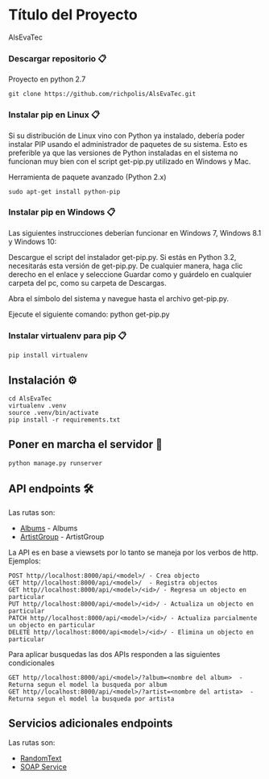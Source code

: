 # Título del Proyecto

AlsEvaTec

### Descargar repositorio 📋
Proyecto en python 2.7

```
git clone https://github.com/richpolis/AlsEvaTec.git
```

### Instalar pip en Linux 📋
Si su distribución de Linux vino con Python ya instalado, debería poder instalar PIP usando el administrador de paquetes de su sistema. Esto es preferible ya que las versiones de Python instaladas en el sistema no funcionan muy bien con el script get-pip.py utilizado en Windows y Mac.

Herramienta de paquete avanzado (Python 2.x)
```
sudo apt-get install python-pip
```

### Instalar pip en Windows 📋
Las siguientes instrucciones deberían funcionar en Windows 7, Windows 8.1 y Windows 10:

Descargue el script del instalador get-pip.py. Si estás en Python 3.2, necesitarás esta versión de get-pip.py. De cualquier manera, haga clic derecho en el enlace y seleccione Guardar como y guárdelo en cualquier carpeta del pc, como su carpeta de Descargas.

Abra el símbolo del sistema y navegue hasta el archivo get-pip.py.

Ejecute el siguiente comando: python get-pip.py


### Instalar virtualenv para pip 📋

```
pip install virtualenv
```

## Instalación ⚙
```
cd AlsEvaTec
virtualenv .venv
source .venv/bin/activate
pip install -r requirements.txt
```

## Poner en marcha el servidor 🚀
```
python manage.py runserver
```

## API endpoints 🛠️

Las rutas son:

* [Albums](http://localhost:8000/api/albums/) - Albums
* [ArtistGroup](http://localhost:8000/api/artists/) - ArtistGroup

La API es en base a viewsets por lo tanto se maneja por los verbos de http. Ejemplos:

```
POST http//localhost:8000/api/<model>/ - Crea objecto
GET http//localhost:8000/api/<model>/  - Registra objectos
GET http//localhost:8000/api/<model>/<id>/ - Regresa un objecto en particular
PUT http//localhost:8000/api/<model>/<id>/ - Actualiza un objecto en particular 
PATCH http//localhost:8000/api/<model>/<id>/ - Actualiza parcialmente un objecto en particular 
DELETE http//localhost:8000/api<model>/<id>/ - Elimina un objecto en particular
```

Para aplicar busquedas las dos APIs responden a las siguientes condicionales
```
GET http//localhost:8000/api/<model>/?album=<nombre del album>  - Returna segun el model la busqueda por album
GET http//localhost:8000/api/<model>/?artist=<nombre del artista>  - Returna segun el model la busqueda por artista
```


## Servicios adicionales endpoints

Las rutas son:

* [RandomText](http://localhost:8000/random/text/)
* [SOAP Service](http://localhost:8000/service/soap/)
